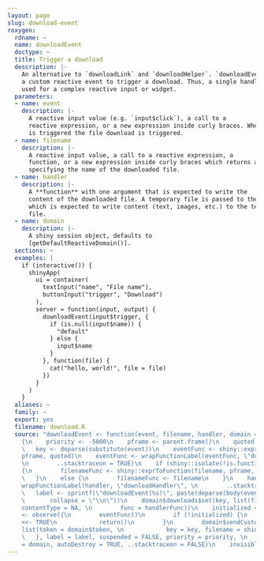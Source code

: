 ```yaml
---
layout: page
slug: download-event
roxygen:
  rdname: ~
  name: downloadEvent
  doctype: ~
  title: Trigger a download
  description: |-
    An alternative to `downloadLink` and `downloadHelper`. `downloadEvent` allows
    a custom reactive event to trigger a download. Thus, a single handler may be
    used for a complex reactive input or widget.
  parameters:
  - name: event
    description: |-
      A reactive input value (e.g. `input$click`), a call to a
      reactive expression, or a new expression inside curly braces. When `event`
      is triggered the file download is triggered.
  - name: filename
    description: |-
      A reactive input value, a call to a reactive expression, a
      function, or a new expression inside curly braces which returns a string
      specifying the name of the downloaded file.
  - name: handler
    description: |-
      A **function** with one argument that is expected to write the
      content of the downloaded file. A temporary file is passed to the function,
      which is expected to write content (text, images, etc.) to the temporary
      file.
  - name: domain
    description: |-
      A shiny session object, defaults to
      [getDefaultReactiveDomain()].
  sections: ~
  examples: |
    if (interactive()) {
      shinyApp(
        ui = container(
          textInput("name", "File name"),
          buttonInput("trigger", "Download")
        ),
        server = function(input, output) {
          downloadEvent(input$trigger, {
            if (is.null(input$name)) {
              "default"
            } else {
              input$name
            }
          }, function(file) {
            cat("hello, world!", file = file)
          })
        }
      )
    }
  aliases: ~
  family: ~
  export: yes
  filename: download.R
  source: "downloadEvent <- function(event, filename, handler, domain = getDefaultReactiveDomain())
    {\n    priority <- -5000\n    pframe <- parent.frame()\n    quoted <- FALSE\n
    \   key <- deparse(substitute(event))\n    eventFunc <- shiny::exprToFunction(event,
    pframe, quoted)\n    eventFunc <- wrapFunctionLabel(eventFunc, \"downloadEvent\",
    \n        ..stacktraceon = TRUE)\n    if (shiny::isolate(!is.function(filename)))
    {\n        filenameFunc <- shiny::exprToFunction(filename, pframe, \n            quoted)\n
    \   }\n    else {\n        filenameFunc <- filename\n    }\n    handlerFunc <-
    wrapFunctionLabel(handler, \"downloadHandler\", \n        ..stacktraceon = TRUE)\n
    \   label <- sprintf(\"downloadEvent(%s)\", paste(deparse(body(eventFunc)), \n
    \       collapse = \"\\n\"))\n    domain$downloads$set(key, list(filename = filenameFunc,
    contentType = NA, \n        func = handlerFunc))\n    initialized <- FALSE\n    o
    <- observe({\n        eventFunc()\n        if (!initialized) {\n            initialized
    <<- TRUE\n            return()\n        }\n        domain$sendCustomMessage(\"dull:download\",
    list(token = domain$token, \n            key = key, filename = shiny::isolate(filenameFunc())))\n
    \   }, label = label, suspended = FALSE, priority = priority, \n        domain
    = domain, autoDestroy = TRUE, ..stacktraceon = FALSE)\n    invisible(o)\n}"
---
```

